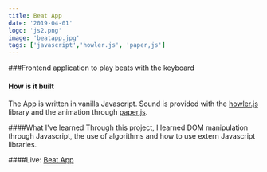 ```yaml
---
title: Beat App
date: '2019-04-01'
logo: 'js2.png'
image: 'beatapp.jpg'
tags: ['javascript','howler.js', 'paper,js']
---
```


###Frontend application to play beats with the keyboard 


#### How is it built
The App is written in vanilla Javascript. Sound is provided with the <a href=https://howlerjs.com/>howler.js</a> library and the animation through <a href="http://paperjs.org/"> paper.js</a>.


####What I've learned
Through this project, I learned DOM manipulation through Javascript, the use of algorithms and how to use extern Javascript libraries.


####Live: <a href="https://rodegrafika.github.io/BeatApp/" target="_blank">Beat App</a>